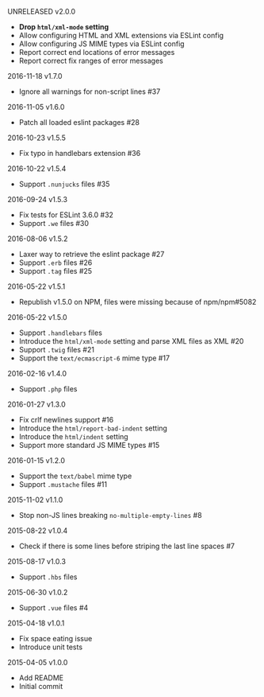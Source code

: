 UNRELEASED v2.0.0
* **Drop `html/xml-mode` setting**
* Allow configuring HTML and XML extensions via ESLint config
* Allow configuring JS MIME types via ESLint config
* Report correct end locations of error messages
* Report correct fix ranges of error messages

2016-11-18 v1.7.0
* Ignore all warnings for non-script lines #37

2016-11-05 v1.6.0
* Patch all loaded eslint packages #28

2016-10-23 v1.5.5
* Fix typo in handlebars extension #36

2016-10-22 v1.5.4
* Support `.nunjucks` files #35

2016-09-24 v1.5.3
* Fix tests for ESLint 3.6.0 #32
* Support `.we` files #30

2016-08-06 v1.5.2
* Laxer way to retrieve the eslint package #27
* Support `.erb` files #26
* Support `.tag` files #25

2016-05-22 v1.5.1
* Republish v1.5.0 on NPM, files were missing because of npm/npm#5082

2016-05-22 v1.5.0
* Support `.handlebars` files
* Introduce the `html/xml-mode` setting and parse XML files as XML #20
* Support `.twig` files #21
* Support the `text/ecmascript-6` mime type #17

2016-02-16 v1.4.0
* Support `.php` files

2016-01-27 v1.3.0
* Fix crlf newlines support #16
* Introduce the `html/report-bad-indent` setting
* Introduce the `html/indent` setting
* Support more standard JS MIME types #15

2016-01-15 v1.2.0
* Support the `text/babel` mime type
* Support `.mustache` files #11

2015-11-02 v1.1.0
* Stop non-JS lines breaking `no-multiple-empty-lines` #8

2015-08-22 v1.0.4
* Check if there is some lines before striping the last line spaces #7

2015-08-17 v1.0.3
* Support `.hbs` files

2015-06-30 v1.0.2
* Support `.vue` files #4

2015-04-18 v1.0.1
* Fix space eating issue
* Introduce unit tests

2015-04-05 v1.0.0
* Add README
* Initial commit
